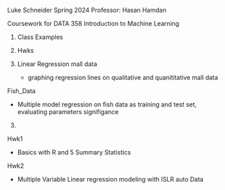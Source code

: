 Luke Schneider
Spring 2024
Professor: Hasan Hamdan

Coursework for DATA 358 Introduction to Machine Learning 

1. Class Examples
2. Hwks


1. 
   Linear Regression mall data
   - graphing regression lines on qualitative and quanititative mall data

  Fish_Data
  - Multiple model regression on fish data as training and test set, evaluating parameters signifigance
  
3.
  Hwk1
  - Basics with R and 5 Summary Statistics

  Hwk2
  - Multiple Variable Linear regression modeling with ISLR auto Data
   
